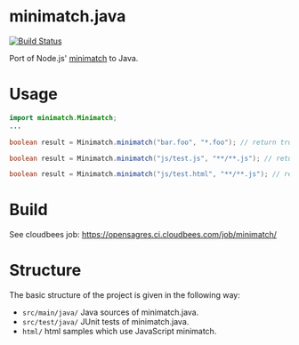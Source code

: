 # minimatch.java

[![Build Status](https://secure.travis-ci.org/angelozerr/minimatch.java.png)](http://travis-ci.org/angelozerr/minimatch.java)

Port of Node.js' [minimatch](https://github.com/isaacs/minimatch) to Java.

# Usage

```java
import minimatch.Minimatch;
...

boolean result = Minimatch.minimatch("bar.foo", "*.foo"); // return true

boolean result = Minimatch.minimatch("js/test.js", "**/**.js"); // return true

boolean result = Minimatch.minimatch("js/test.html", "**/**.js"); // return false
```
# Build

See cloudbees job: https://opensagres.ci.cloudbees.com/job/minimatch/

# Structure

The basic structure of the project is given in the following way:

* `src/main/java/` Java sources of minimatch.java. 
* `src/test/java/` JUnit tests of minimatch.java.
* `html/` html samples which use JavaScript minimatch. 
